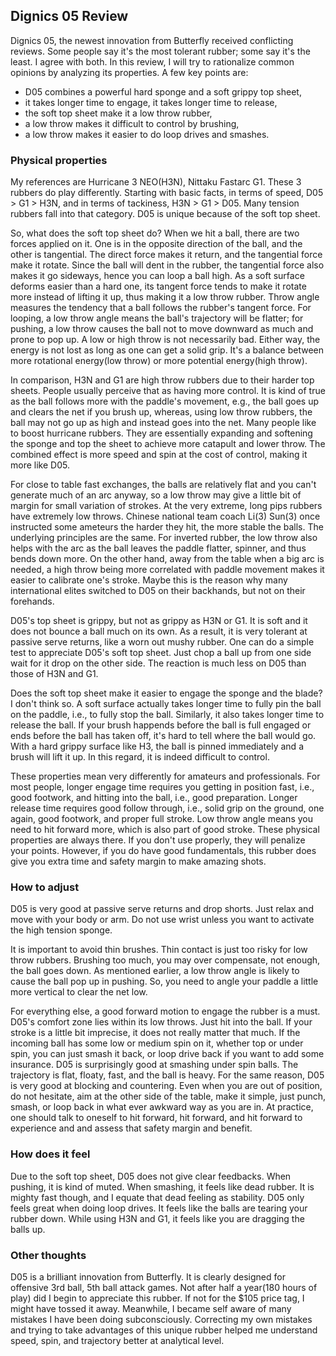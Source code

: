 ## Dignics 05 Review

Dignics 05, the newest innovation from Butterfly received conflicting reviews. Some people say it's the most tolerant rubber; some say it's the least. I agree with both. In this review, I will try to rationalize common opinions by analyzing its properties. A few key points are:

 - D05 combines a powerful hard sponge and a soft grippy top sheet,
 - it takes longer time to engage, it takes longer time to release,
 - the soft top sheet make it a low throw rubber,
 - a low throw makes it difficult to control by brushing,
 - a low throw makes it easier to do loop drives and smashes.


### Physical properties

My references are Hurricane 3 NEO(H3N), Nittaku Fastarc G1. These 3 rubbers do play differently. Starting with basic facts, 
in terms of speed, D05 > G1 > H3N, 
and in terms of tackiness, H3N > G1 > D05. 
Many tension rubbers fall into that category. D05 is unique because of the soft top sheet.

So, what does the soft top sheet do? When we hit a ball, there are two forces applied on it. One is in the opposite direction of the ball, and the other is tangential. The direct force makes it return, and the tangential force make it rotate. Since the ball will dent in the rubber, the tangential force also makes it go sideways, hence you can loop a ball high. As a soft surface deforms easier than a hard one, its tangent force tends to make it rotate more instead of lifting it up, thus making it a low throw rubber. Throw angle measures the tendency that a ball follows the rubber's tangent force. For looping, a low throw angle means the ball's trajectory will be flatter; for pushing, a low throw causes the ball not to move downward as much and prone to pop up. A low or high throw is not necessarily bad. Either way, the energy is not lost as long as one can get a solid grip. It's a balance between more rotational energy(low throw) or more potential energy(high throw).

In comparison, H3N and G1 are high throw rubbers due to their harder top sheets. People usually perceive that as having more control. It is kind of true as the ball follows more with the paddle's movement, e.g., the ball goes up and clears the net if you brush up, whereas, using low throw rubbers, the ball may not go up as high and instead goes into the net. Many people like to boost hurricane rubbers. They are essentially expanding and softening the sponge and top the sheet to achieve more catapult and lower throw. The combined effect is more speed and spin at the cost of control, making it more like D05.

For close to table fast exchanges, the balls are relatively flat and you can't generate much of an arc anyway, so a low throw may give a little bit of margin for small variation of strokes. At the very extreme, long pips rubbers have extremely low throws. Chinese national team coach Li(3) Sun(3) once instructed some ameteurs the harder they hit, the more stable the balls. The underlying principles are the same. For inverted rubber, the low throw also helps with the arc as the ball leaves the paddle flatter, spinner, and thus bends down more. On the other hand, away from the table when a big arc is needed, a high throw being more correlated with paddle movement makes it easier to calibrate one's stroke. Maybe this is the reason why many international elites switched to D05 on their backhands, but not on their forehands.

D05's top sheet is grippy, but not as grippy as H3N or G1. It is soft and it does not bounce a ball much on its own. As a result, it is very tolerant at passive serve returns, like a worn out mushy rubber. One can do a simple test to appreciate D05's soft top sheet. Just chop a ball up from one side wait for it drop on the other side. The reaction is much less on D05 than those of H3N and G1.

Does the soft top sheet make it easier to engage the sponge and the blade? I don't think so. A soft surface actually takes longer time to fully pin the ball on the paddle, i.e., to fully stop the ball. Similarly, it also takes longer time to release the ball. If your brush happends before the ball is full engaged or ends before the ball has taken off, it's hard to tell where the ball would go. With a hard grippy surface like H3, the ball is pinned immediately and a brush will lift it up. In this regard, it is indeed difficult to control.

These properties mean very differently for amateurs and professionals. For most people, longer engage time requires you getting in position fast, i.e., good footwork, and hitting into the ball, i.e., good preparation. Longer release time requires good follow through, i.e., solid grip on the ground, one again, good footwork, and proper full stroke. Low throw angle means you need to hit forward more, which is also part of good stroke. These physical properties are always there. If you don't use properly, they will penalize your points. However, if you do have good fundamentals, this rubber does give you extra time and safety margin to make amazing shots.


### How to adjust

D05 is very good at passive serve returns and drop shorts. Just relax and move with your body or arm. Do not use wrist unless you want to activate the high tension sponge.

It is important to avoid thin brushes. Thin contact is just too risky for low throw rubbers. Brushing too much, you may over compensate, not enough, the ball goes down. As mentioned earlier, a low throw angle is likely to cause the ball pop up in pushing. So, you need to angle your paddle a little more vertical to clear the net low.  

For everything else, a good forward motion to engage the rubber is a must. D05's comfort zone lies within its low throws. Just hit into the ball. If your stroke is a little bit imprecise, it does not really matter that much. If the incoming ball has some low or medium spin on it, whether top or under spin, you can just smash it back, or loop drive back if you want to add some insurance. D05 is surprisingly good at smashing under spin balls. The trajectory is flat, floaty, fast, and the ball is heavy. For the same reason, D05 is very good at blocking and countering. Even when you are out of position, do not hesitate, aim at the other side of the table, make it simple, just punch, smash, or loop back in what ever awkward way as you are in. At practice, one should talk to oneself to hit forward, hit forward, and hit forward to experience and and assess that safety margin and benefit.


### How does it feel

Due to the soft top sheet, D05 does not give clear feedbacks. When pushing, it is kind of muted. When smashing, it feels like dead rubber. It is mighty fast though, and I equate that dead feeling as stability. D05 only feels great when doing loop drives. It feels like the balls are tearing your rubber down. While using H3N and G1, it feels like you are dragging the balls up. 


### Other thoughts

D05 is a brilliant innovation from Butterfly. It is clearly designed for offensive 3rd ball, 5th ball attack games. Not after half a year(180 hours of play) did I begin to appreciate this rubber. If not for the $105 price tag, I might have tossed it away. Meanwhile, I became self aware of many mistakes I have been doing subconsciously. Correcting my own mistakes and trying to take advantages of this unique rubber helped me understand speed, spin, and trajectory better at analytical level.
